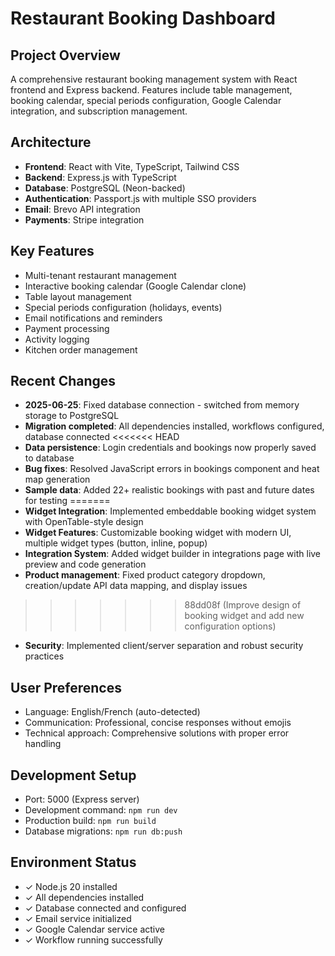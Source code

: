 # Restaurant Booking Dashboard

## Project Overview
A comprehensive restaurant booking management system with React frontend and Express backend. Features include table management, booking calendar, special periods configuration, Google Calendar integration, and subscription management.

## Architecture
- **Frontend**: React with Vite, TypeScript, Tailwind CSS
- **Backend**: Express.js with TypeScript
- **Database**: PostgreSQL (Neon-backed)
- **Authentication**: Passport.js with multiple SSO providers
- **Email**: Brevo API integration
- **Payments**: Stripe integration

## Key Features
- Multi-tenant restaurant management
- Interactive booking calendar (Google Calendar clone)
- Table layout management
- Special periods configuration (holidays, events)
- Email notifications and reminders
- Payment processing
- Activity logging
- Kitchen order management

## Recent Changes
- **2025-06-25**: Fixed database connection - switched from memory storage to PostgreSQL
- **Migration completed**: All dependencies installed, workflows configured, database connected
<<<<<<< HEAD
- **Data persistence**: Login credentials and bookings now properly saved to database
- **Bug fixes**: Resolved JavaScript errors in bookings component and heat map generation
- **Sample data**: Added 22+ realistic bookings with past and future dates for testing
=======
- **Widget Integration**: Implemented embeddable booking widget system with OpenTable-style design
- **Widget Features**: Customizable booking widget with modern UI, multiple widget types (button, inline, popup)
- **Integration System**: Added widget builder in integrations page with live preview and code generation
- **Product management**: Fixed product category dropdown, creation/update API data mapping, and display issues
>>>>>>> 88dd08f (Improve design of booking widget and add new configuration options)
- **Security**: Implemented client/server separation and robust security practices

## User Preferences
- Language: English/French (auto-detected)
- Communication: Professional, concise responses without emojis
- Technical approach: Comprehensive solutions with proper error handling

## Development Setup
- Port: 5000 (Express server)
- Development command: `npm run dev`
- Production build: `npm run build`
- Database migrations: `npm run db:push`

## Environment Status
- ✓ Node.js 20 installed
- ✓ All dependencies installed
- ✓ Database connected and configured
- ✓ Email service initialized
- ✓ Google Calendar service active
- ✓ Workflow running successfully